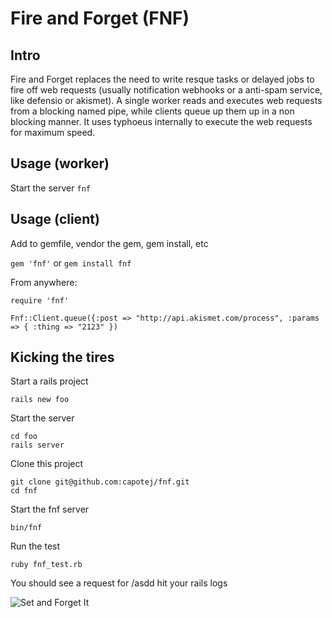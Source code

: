# Fire and Forget (FNF)


## Intro

Fire and Forget replaces the need to write resque tasks or delayed jobs to fire off web requests (usually notification webhooks or a anti-spam service, like defensio or akismet). A single worker reads and executes web requests from a blocking named pipe, while clients queue up them up in a non blocking manner. It uses typhoeus internally to execute the web requests for maximum speed.

## Usage (worker)

Start the server
```fnf```


## Usage (client)

Add to gemfile, vendor the gem, gem install, etc

```gem 'fnf'``` or ```gem install fnf```

From anywhere:

```require 'fnf'```

```Fnf::Client.queue({:post => "http://api.akismet.com/process", :params => { :thing => "2123" })```


## Kicking the tires

Start a rails project

```rails new foo```

Start the server
```
cd foo
rails server
```

Clone this project

```
git clone git@github.com:capotej/fnf.git
cd fnf
```

Start the fnf server

```
bin/fnf
```

Run the test

```
ruby fnf_test.rb
```

You should see a request for /asdd hit your rails logs


![Set and Forget It](http://naturallyalise.com/blog/wp-content/uploads/2011/03/set-it-and-forget-it-ronco-rotisserie.jpg)
